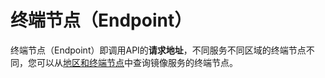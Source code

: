 # 终端节点（Endpoint）<a name="ims_03_0103"></a>

终端节点（Endpoint）即调用API的**请求地址**，不同服务不同区域的终端节点不同，您可以从[地区和终端节点](https://developer.huaweicloud.com/endpoint?IMS)中查询镜像服务的终端节点。

